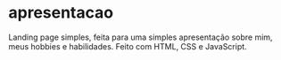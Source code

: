 # apresentacao
Landing page simples, feita para uma simples apresentação sobre mim, meus hobbies e habilidades. Feito com HTML, CSS e JavaScript.
